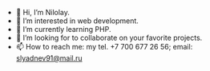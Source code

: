 - 👋 Hi, I’m Nilolay.
- 👀 I’m interested in web development.
- 🌱 I’m currently learning PHP.
- 💞️ I’m looking for to collaborate on your favorite projects.
- 📫 How to reach me: my tel. +7 700 677 26 56; email: slyadnev91@mail.ru


